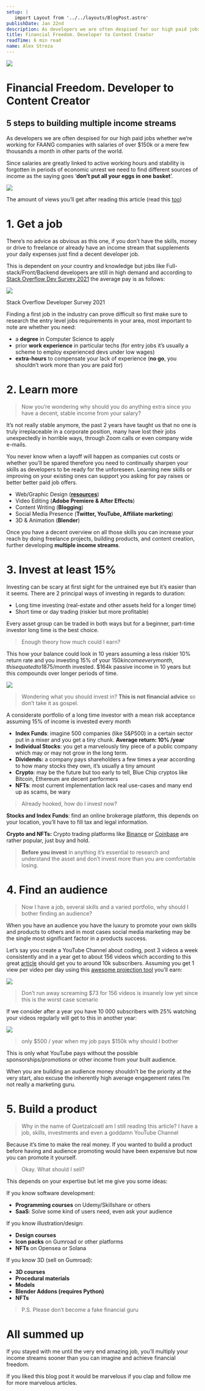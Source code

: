 ```yaml
---
setup: |
   import Layout from '../../layouts/BlogPost.astro'
publishDate: Jan 22nd
description: As developers we are often despised for our high paid jobs whether we’re working for FAANG companies with salaries of over $150k or a mere few thousands a month in other parts of the world. Since…
title: Financial Freedom. Developer to Content Creator
readTime: 6 min read
name: Alex Streza
---
```

![](https://miro.medium.com/max/700/1*1_IZROzIjFHXfKqz-hVgbw.png)

Financial Freedom. Developer to Content Creator
===============================================

5 steps to building multiple income streams
-------------------------------------------

As developers we are often despised for our high paid jobs whether we’re working for FAANG companies with salaries of over $150k or a mere few thousands a month in other parts of the world.

Since salaries are greatly linked to active working hours and stability is forgotten in periods of economic unrest we need to find different sources of income as the saying goes ‘**don’t put all your eggs in one basket**’.

![](https://miro.medium.com/max/700/1*3zqeE-nWXBFrSvz9AY21iw.png)

The amount of views you’ll get after reading this article (read this [too](https://influencermarketinghub.com/how-much-do-youtubers-make/))

1\. Get a job
=============

There’s no advice as obvious as this one, if you don’t have the skills, money or drive to freelance or already have an income stream that supplements your daily expenses just find a decent developer job.

This is dependent on your country and knowledge but jobs like Full-stack/Front/Backend developers are still in high demand and according to [Stack Overflow Dev Survey 2021](https://insights.stackoverflow.com/survey/2021#salary-comp-total) the average pay is as follows:

![](https://miro.medium.com/max/700/1*jH5G6mrRRddgzFnI28-t4A.png)

Stack Overflow Developer Survey 2021

Finding a first job in the industry can prove difficult so first make sure to research the entry level jobs requirements in your area, most important to note are whether you need:

*   a **degree** in Computer Science to apply
*   prior **work experience** in particular techs (for entry jobs it’s usually a scheme to employ experienced devs under low wages)
*   **extra-hours** to compensate your lack of experience (**no go**, you shouldn’t work more than you are paid for)

2\. Learn more
==============

> Now you’re wondering why should you do anything extra since you have a decent, stable income from your salary?

It’s not really stable anymore, the past 2 years have taught us that no one is truly irreplaceable in a corporate position, many have lost their jobs unexpectedly in horrible ways, through Zoom calls or even company wide e-mails.

You never know when a layoff will happen as companies cut costs or whether you’ll be spared therefore you need to continually sharpen your skills as developers to be ready for the unforeseen. Learning new skills or improving on your existing ones can support you asking for pay raises or better better paid job offers.

*   Web/Graphic Design ([**resources**](https://github.com/gztchan/awesome-design))
*   Video Editing (**Adobe Premiere & After Effects**)
*   Content Writing (**Blogging**)
*   Social Media Presence (**Twitter, YouTube, Affiliate marketing**)
*   3D & Animation (**Blender**)

Once you have a decent overview on all those skills you can increase your reach by doing freelance projects, building products, and content creation, further developing **multiple income streams**.

3\. Invest at least 15%
=======================

Investing can be scary at first sight for the untrained eye but it’s easier than it seems. There are 2 principal ways of investing in regards to duration:

*   Long time investing (real-estate and other assets held for a longer time)
*   Short time or day trading (riskier but more profitable)

Every asset group can be traded in both ways but for a beginner, part-time investor long time is the best choice.

> Enough theory how much could I earn?

This how your balance could look in 10 years assuming a less riskier 10% return rate and you investing 15% of your $150k income every month, this equated to 1875$/month invested. $164k passive income in 10 years but this compounds over longer periods of time.

![](https://miro.medium.com/max/459/1*Lc7yr2QhxWu-WEO3nZ1OGw.png)

> Wondering what you should invest in? **This is not financial advice** so don’t take it as gospel.

A considerate portfolio of a long time investor with a mean risk acceptance assuming 15% of income is invested every month

*   **Index Funds**: imagine 500 companies (like S&P500) in a certain sector put in a mixer and you get a tiny chunk. **Average return: 10% /year**
*   **Individual Stocks**: you get a marvelously tiny piece of a public company which may or may not grow in the long term.
*   **Dividends:** a company  pays shareholders a few times a year according to how many stocks they own, it’s usually a tiny amount
*   **Crypto**: may be the future but too early to tell, Blue Chip cryptos like Bitcoin, Ethereum are decent performers
*   **NFTs**: most current implementation lack real use-cases and many end up as scams, be wary

> Already hooked, how do I invest now?

**Stocks and Index Funds**: find an online brokerage platform, this depends on your location, you’ll have to fill tax and legal information.

**Crypto and NFTs:** Crypto trading platforms like [Binance](https://www.binance.com/en) or [Coinbase](https://www.coinbase.com/) are rather popular, just buy and hold.

> **Before you invest** in anything it’s essential to research and understand the asset and don’t invest more than you are comfortable losing.

4\. Find an audience
====================

> Now I have a job, several skills and a varied portfolio, why should I bother finding an audience?

When you have an audience you have the luxury to promote your own skills and products to others and in most cases social media marketing may be the single most significant factor in a products success.

Let’s say you create a YouTube Channel about coding, post 3 videos a week consistently and in a year get to about 156 videos which according to this great [article](https://vidiq.com/blog/post/get-10000-youtube-subscribers/) should get you to around 10k subscribers. Assuming you get 1 view per video per day using this [awesome projection tool](https://influencermarketinghub.com/how-much-do-youtubers-make/) you’ll earn:

![](https://miro.medium.com/max/700/1*gKelPc5_AEE0eWyV52-HYQ.png)

> Don’t run away screaming $73 for 156 videos is insanely low yet since this is the worst case scenario

If we consider after a year you have 10 000 subscribers with 25% watching your videos regularly will get to this in another year:

![](https://miro.medium.com/max/700/1*8q9BtCh5Q6IC0ek4FayF1A.png)

> only $500 / year when my job pays $150k why should I bother

This is only what YouTube pays without the possible sponsorships/promotions or other income from your built audience.

When you are building an audience money shouldn’t be the priority at the very start, also excuse the inherently high average engagement rates I’m not really a marketing guru.

**5\. Build a product**
=======================

> Why in the name of Quetzalcoatl am I still reading this article? I have a job, skills, investments and even a goddamn YouTube Channel

Because it’s time to make the real money. If you wanted to build a product before having and audience promoting would have been expensive but now you can promote it yourself.

> Okay. What should I sell?

This depends on your expertise but let me give you some ideas:

If you know software development:

*   **Programming courses** on Udemy/Skillshare or others
*   **SaaS**: Solve some kind of users need, even ask your audience

If you know illustration/design:

*   **Design courses**
*   **Icon packs** on Gumroad or other platforms
*   **NFTs** on Opensea or Solana

If you know 3D (sell on Gumroad):

*   **3D courses**
*   **Procedural materials**
*   **Models**
*   **Blender Addons (**requires Python**)**
*   **NFTs**

> P.S. Please don’t become a fake financial guru

**All summed up**
=================

If you stayed with me until the very end amazing job, you’ll multiply your income streams sooner than you can imagine and achieve financial freedom.

If you liked this blog post it would be marvelous if you clap and follow me for more marvelous articles.